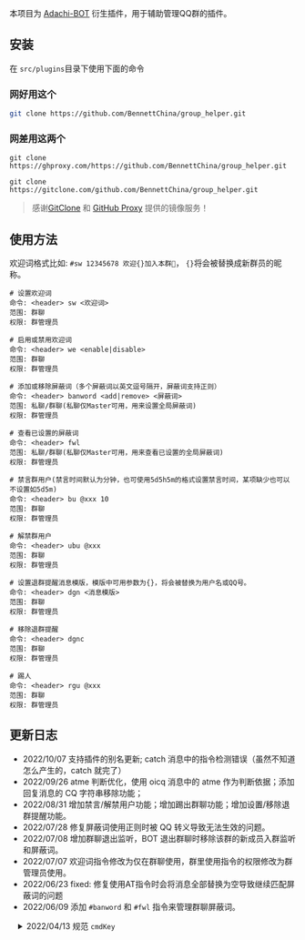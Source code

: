 本项目为 [Adachi-BOT](https://github.com/SilveryStar/Adachi-BOT) 衍生插件，用于辅助管理QQ群的插件。

## 安装

在 `src/plugins`目录下使用下面的命令

### 网好用这个

```sh
git clone https://github.com/BennettChina/group_helper.git
```

### 网差用这两个

```shell
git clone https://ghproxy.com/https://github.com/BennettChina/group_helper.git
```

```shell
git clone https://gitclone.com/github.com/BennettChina/group_helper.git
```

> 感谢[GitClone](https://gitclone.com/) 和 [GitHub Proxy](https://ghproxy.com/) 提供的镜像服务！

## 使用方法

欢迎词格式比如: `#sw 12345678 欢迎{}加入本群🎉`，  `{}`将会被替换成新群员的昵称。

```
# 设置欢迎词
命令: <header> sw <欢迎词>
范围: 群聊
权限: 群管理员

# 启用或禁用欢迎词
命令: <header> we <enable|disable>
范围: 群聊
权限: 群管理员

# 添加或移除屏蔽词（多个屏蔽词以英文逗号隔开，屏蔽词支持正则）
命令: <header> banword <add|remove> <屏蔽词>
范围: 私聊/群聊(私聊仅Master可用，用来设置全局屏蔽词)
权限: 群管理员

# 查看已设置的屏蔽词
命令: <header> fwl
范围: 私聊/群聊(私聊仅Master可用，用来查看已设置的全局屏蔽词)
权限: 群管理员

# 禁言群用户(禁言时间默认为分钟，也可使用5d5h5m的格式设置禁言时间，某项缺少也可以不设置如5d5m)
命令: <header> bu @xxx 10
范围: 群聊
权限: 群管理员

# 解禁群用户
命令: <header> ubu @xxx
范围: 群聊
权限: 群管理员

# 设置退群提醒消息模版，模版中可用参数为{}，将会被替换为用户名或QQ号。
命令: <header> dgn <消息模版>
范围: 群聊
权限: 群管理员

# 移除退群提醒
命令: <header> dgnc
范围: 群聊
权限: 群管理员

# 踢人
命令: <header> rgu @xxx
范围: 群聊
权限: 群管理员
```

## 更新日志

- 2022/10/07 支持插件的别名更新; catch 消息中的指令检测错误（虽然不知道怎么产生的，catch 就完了）
- 2022/09/26 atme 判断优化，使用 oicq 消息中的 atme 作为判断依据；添加回复消息的 CQ 字符串移除功能；
- 2022/08/31 增加禁言/解禁用户功能；增加踢出群聊功能；增加设置/移除退群提醒功能。
- 2022/07/28 修复屏蔽词使用正则时被 QQ 转义导致无法生效的问题。
- 2022/07/08 增加群聊退出监听，BOT 退出群聊时移除该群的新成员入群监听和屏蔽词。
- 2022/07/07 欢迎词指令修改为仅在群聊使用，群里使用指令的权限修改为群管理员使用。
- 2022/06/23 fixed: 修复使用AT指令时会将消息全部替换为空导致继续匹配屏蔽词的问题
- 2022/06/09 添加 `#banword` 和 `#fwl` 指令来管理群聊屏蔽词。

<details>
    <summary style="padding-left: 15px;">2022/04/13 规范 <code>cmdKey</code> </summary>

本次更新为了规范 `cmdKey` 更改了 `cmdKey`的前缀，因此如果你修改过插件的 `header` 那么需要手动替换下新的 `cmdKey` 的前缀，`Linux` 可使用下面的命令修改， `Windows`
请自行修改 `silvery-star.welcome_new` 为 `group-helper.welcome_new` 和 `silvery-star.welcome_enable`
为 `group-helper.welcome_enable` 。

Linux

```shell
sed -i 's/silvery-star.welcome_/group-helper.welcome_/' config/commands.yml
```

macOS

```shell
sed -i '' 's/silvery-star.welcome_/group-helper.welcome_/' config/commands.yml
```

</details>